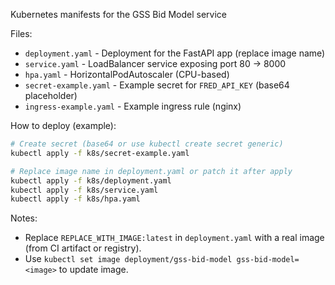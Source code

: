 Kubernetes manifests for the GSS Bid Model service

Files:
- `deployment.yaml` - Deployment for the FastAPI app (replace image name)
- `service.yaml` - LoadBalancer service exposing port 80 -> 8000
- `hpa.yaml` - HorizontalPodAutoscaler (CPU-based)
- `secret-example.yaml` - Example secret for `FRED_API_KEY` (base64 placeholder)
- `ingress-example.yaml` - Example ingress rule (nginx)

How to deploy (example):

```bash
# Create secret (base64 or use kubectl create secret generic)
kubectl apply -f k8s/secret-example.yaml

# Replace image name in deployment.yaml or patch it after apply
kubectl apply -f k8s/deployment.yaml
kubectl apply -f k8s/service.yaml
kubectl apply -f k8s/hpa.yaml
```

Notes:
- Replace `REPLACE_WITH_IMAGE:latest` in `deployment.yaml` with a real image (from CI artifact or registry).
- Use `kubectl set image deployment/gss-bid-model gss-bid-model=<image>` to update image.
